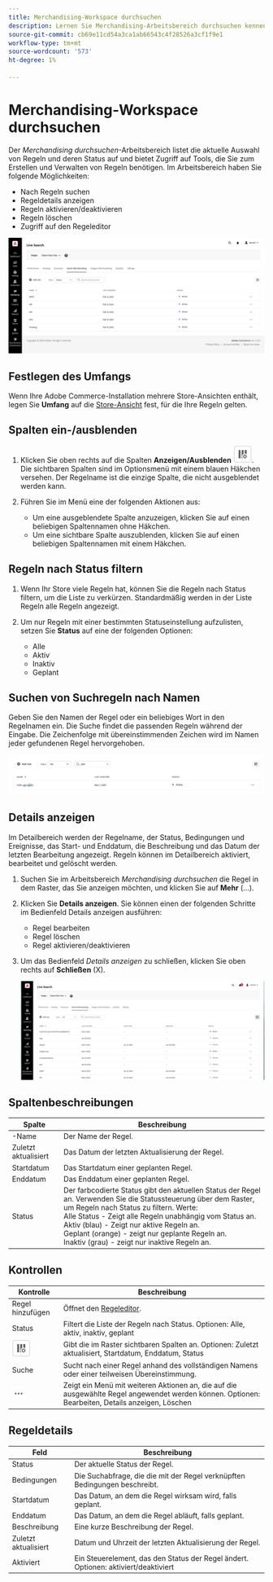 ```yaml
---
title: Merchandising-Workspace durchsuchen
description: Lernen Sie Merchandising-Arbeitsbereich durchsuchen kennen.
source-git-commit: cb69e11cd54a3ca1ab66543c4f28526a3cf1f9e1
workflow-type: tm+mt
source-wordcount: '573'
ht-degree: 1%

---
```


# Merchandising-Workspace durchsuchen

Der *Merchandising durchsuchen*-Arbeitsbereich listet die aktuelle Auswahl von Regeln und deren Status auf und bietet Zugriff auf Tools, die Sie zum Erstellen und Verwalten von Regeln benötigen. Im Arbeitsbereich haben Sie folgende Möglichkeiten:

* Nach Regeln suchen
* Regeldetails anzeigen
* Regeln aktivieren/deaktivieren
* Regeln löschen
* Zugriff auf den Regeleditor

![Merchandising-Workspace suchen](assets/rules-workspace.png)

## Festlegen des Umfangs

Wenn Ihre Adobe Commerce-Installation mehrere Store-Ansichten enthält, legen Sie **Umfang** auf die [Store-Ansicht](https://experienceleague.adobe.com/docs/commerce-admin/start/setup/websites-stores-views.html#scope-settings) fest, für die Ihre Regeln gelten.

## Spalten ein-/ausblenden

1. Klicken Sie oben rechts auf die Spalten **Anzeigen/Ausblenden** ![Spaltenauswahl](assets/btn-show-hide-columns.png).
Die sichtbaren Spalten sind im Optionsmenü mit einem blauen Häkchen versehen. Der Regelname ist die einzige Spalte, die nicht ausgeblendet werden kann.

1. Führen Sie im Menü eine der folgenden Aktionen aus:

   * Um eine ausgeblendete Spalte anzuzeigen, klicken Sie auf einen beliebigen Spaltennamen ohne Häkchen.
   * Um eine sichtbare Spalte auszublenden, klicken Sie auf einen beliebigen Spaltennamen mit einem Häkchen.

## Regeln nach Status filtern

1. Wenn Ihr Store viele Regeln hat, können Sie die Regeln nach Status filtern, um die Liste zu verkürzen. Standardmäßig werden in der Liste Regeln alle Regeln angezeigt.

1. Um nur Regeln mit einer bestimmten Statuseinstellung aufzulisten, setzen Sie **Status** auf eine der folgenden Optionen:

   * Alle
   * Aktiv
   * Inaktiv
   * Geplant

## Suchen von Suchregeln nach Namen

Geben Sie den Namen der Regel oder ein beliebiges Wort in den Regelnamen ein.
Die Suche findet die passenden Regeln während der Eingabe. Die Zeichenfolge mit übereinstimmenden Zeichen wird im Namen jeder gefundenen Regel hervorgehoben.

![Regeln - Nach Namen suchen](assets/rules-workspace-search-name.png)

## Details anzeigen

Im Detailbereich werden der Regelname, der Status, Bedingungen und Ereignisse, das Start- und Enddatum, die Beschreibung und das Datum der letzten Bearbeitung angezeigt. Regeln können im Detailbereich aktiviert, bearbeitet und gelöscht werden.

1. Suchen Sie im Arbeitsbereich *Merchandising durchsuchen* die Regel in dem Raster, das Sie anzeigen möchten, und klicken Sie auf **Mehr** (…).
1. Klicken Sie **Details anzeigen**.
Sie können einen der folgenden Schritte im Bedienfeld Details anzeigen ausführen:

   * Regel bearbeiten
   * Regel löschen
   * Regel aktivieren/deaktivieren

1. Um das Bedienfeld *Details anzeigen* zu schließen, klicken Sie oben rechts auf **Schließen** (X).

   ![Regel - Details](assets/rules-workspace-details.png)

## Spaltenbeschreibungen

| Spalte | Beschreibung |
|--- |--- |
| -Name | Der Name der Regel. |
| Zuletzt aktualisiert | Das Datum der letzten Aktualisierung der Regel. |
| Startdatum | Das Startdatum einer geplanten Regel. |
| Enddatum | Das Enddatum einer geplanten Regel. |
| Status | Der farbcodierte Status gibt den aktuellen Status der Regel an. Verwenden Sie die Statussteuerung über dem Raster, um Regeln nach Status zu filtern. Werte:<br />Alle Status - Zeigt alle Regeln unabhängig vom Status an.<br />Aktiv (blau) - Zeigt nur aktive Regeln an.<br />Geplant (orange) - zeigt nur geplante Regeln an.<br />Inaktiv (grau) - zeigt nur inaktive Regeln an. |

## Kontrollen

| Kontrolle | Beschreibung |
|--- |--- |
| Regel hinzufügen | Öffnet den [Regeleditor](rules-add.md). |
| Status | Filtert die Liste der Regeln nach Status. Optionen: Alle, aktiv, inaktiv, geplant |
| ![Spaltenauswahl](assets/btn-show-hide-columns.png) | Gibt die im Raster sichtbaren Spalten an. Optionen: Zuletzt aktualisiert, Startdatum, Enddatum, Status |
| Suche | Sucht nach einer Regel anhand des vollständigen Namens oder einer teilweisen Übereinstimmung. |
| ![Auswahl Mehr](assets/btn-more.png) | Zeigt ein Menü mit weiteren Aktionen an, die auf die ausgewählte Regel angewendet werden können. Optionen: Bearbeiten, Details anzeigen, Löschen |

## Regeldetails

| Feld | Beschreibung |
|--- |--- |
| Status | Der aktuelle Status der Regel. |
| Bedingungen | Die Suchabfrage, die die mit der Regel verknüpften Bedingungen beschreibt. |
| Startdatum | Das Datum, an dem die Regel wirksam wird, falls geplant. |
| Enddatum | Das Datum, an dem die Regel abläuft, falls geplant. |
| Beschreibung | Eine kurze Beschreibung der Regel. |
| Zuletzt aktualisiert | Datum und Uhrzeit der letzten Aktualisierung der Regel. |
| Aktiviert | Ein Steuerelement, das den Status der Regel ändert. Optionen: aktiviert/deaktiviert |
